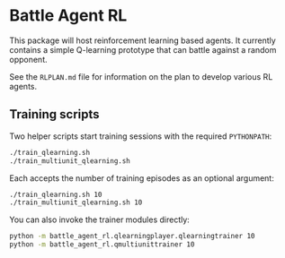 # Battle Agent RL

This package will host reinforcement learning based agents. It currently
contains a simple Q-learning prototype that can battle against a random
opponent.

See the `RLPLAN.md` file for information on the plan to develop various
RL agents.

## Training scripts

Two helper scripts start training sessions with the required `PYTHONPATH`:

```bash
./train_qlearning.sh
./train_multiunit_qlearning.sh
```

Each accepts the number of training episodes as an optional argument:

```bash
./train_qlearning.sh 10
./train_multiunit_qlearning.sh 10
```

You can also invoke the trainer modules directly:

```bash
python -m battle_agent_rl.qlearningplayer.qlearningtrainer 10
python -m battle_agent_rl.qmultiunittrainer 10
```
